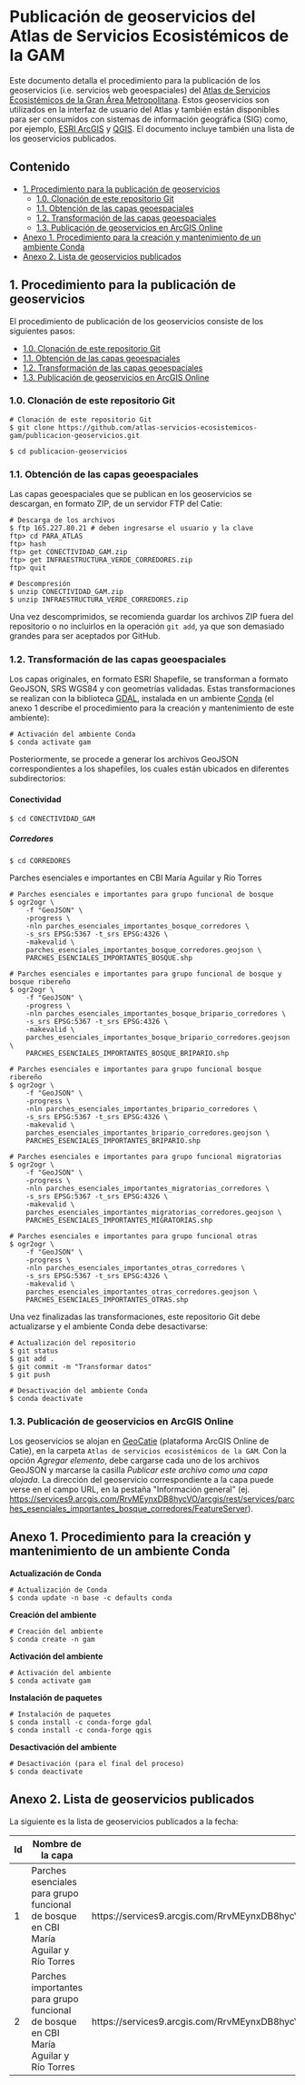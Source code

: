 # Publicación de geoservicios del Atlas de Servicios Ecosistémicos de la GAM

Este documento detalla el procedimiento para la publicación de los geoservicios (i.e. servicios web geoespaciales) del [Atlas de Servicios Ecosistémicos de la Gran Área Metropolitana](). Estos geoservicios son utilizados en la interfaz de usuario del Atlas y también están disponibles para ser consumidos con sistemas de información geográfica (SIG) como, por ejemplo, [ESRI ArcGIS](https://www.arcgis.com/) y [QGIS](https://qgis.org/). El documento incluye también una lista de los geoservicios publicados.

## Contenido
- [1. Procedimiento para la publicación de geoservicios](#1-procedimiento-para-la-publicaci%C3%B3n-de-geoservicios)
    - [1.0. Clonación de este repositorio Git](#10-clonaci%C3%B3n-de-este-repositorio-git)
    - [1.1. Obtención de las capas geoespaciales](#11-obtenci%C3%B3n-de-las-capas-geoespaciales)
    - [1.2. Transformación de las capas geoespaciales](#12-transformaci%C3%B3n-de-las-capas-geoespaciales)
    - [1.3. Publicación de geoservicios en ArcGIS Online](#13-publicaci%C3%B3n-de-geoservicios-en-arcgis-online)
- [Anexo 1. Procedimiento para la creación y mantenimiento de un ambiente Conda](#anexo-1-procedimiento-para-la-creaci%C3%B3n-y-mantenimiento-de-un-ambiente-conda)
- [Anexo 2. Lista de geoservicios publicados](#anexo-2-lista-de-geoservicios-publicados)

## 1. Procedimiento para la publicación de geoservicios
El procedimiento de publicación de los geoservicios consiste de los siguientes pasos:

- [1.0. Clonación de este repositorio Git](#10-clonaci%C3%B3n-de-este-repositorio-git)
- [1.1. Obtención de las capas geoespaciales](#11-obtenci%C3%B3n-de-las-capas-geoespaciales)
- [1.2. Transformación de las capas geoespaciales](#12-transformaci%C3%B3n-de-las-capas-geoespaciales)
- [1.3. Publicación de geoservicios en ArcGIS Online](#13-publicaci%C3%B3n-de-geoservicios-en-arcgis-online)

### 1.0. Clonación de este repositorio Git
```shell
# Clonación de este repositorio Git
$ git clone https://github.com/atlas-servicios-ecosistemicos-gam/publicacion-geoservicios.git

$ cd publicacion-geoservicios
```

### 1.1. Obtención de las capas geoespaciales
Las capas geoespaciales que se publican en los geoservicios se descargan, en formato ZIP, de un servidor FTP del Catie:
```shell
# Descarga de los archivos
$ ftp 165.227.80.21 # deben ingresarse el usuario y la clave
ftp> cd PARA_ATLAS
ftp> hash
ftp> get CONECTIVIDAD_GAM.zip
ftp> get INFRAESTRUCTURA_VERDE_CORREDORES.zip
ftp> quit

# Descompresión
$ unzip CONECTIVIDAD_GAM.zip
$ unzip INFRAESTRUCTURA_VERDE_CORREDORES.zip
```
Una vez descomprimidos, se recomienda guardar los archivos ZIP fuera del repositorio o no incluirlos en la operación ```git add```, ya que son demasiado grandes para ser aceptados por GitHub.

### 1.2. Transformación de las capas geoespaciales
Los capas originales, en formato ESRI Shapefile, se transforman a formato GeoJSON, SRS WGS84 y con geometrías validadas. Estas transformaciones se realizan con la biblioteca [GDAL](https://gdal.org/), instalada en un ambiente [Conda](https://docs.conda.io/) (el anexo 1 describe el procedimiento para la creación y mantenimiento de este ambiente):
```shell
# Activación del ambiente Conda
$ conda activate gam
```

Posteriormente, se procede a generar los archivos GeoJSON correspondientes a los shapefiles, los cuales están ubicados en diferentes subdirectorios:
#### Conectividad
```shell
$ cd CONECTIVIDAD_GAM
```
##### Corredores
```shell
$ cd CORREDORES
```

Parches esenciales e importantes en CBI María Aguilar y Río Torres
```shell
# Parches esenciales e importantes para grupo funcional de bosque
$ ogr2ogr \
    -f "GeoJSON" \
    -progress \
    -nln parches_esenciales_importantes_bosque_corredores \
    -s_srs EPSG:5367 -t_srs EPSG:4326 \
    -makevalid \
    parches_esenciales_importantes_bosque_corredores.geojson \
    PARCHES_ESENCIALES_IMPORTANTES_BOSQUE.shp
    
# Parches esenciales e importantes para grupo funcional de bosque y bosque ribereño
$ ogr2ogr \
    -f "GeoJSON" \
    -progress \
    -nln parches_esenciales_importantes_bosque_bripario_corredores \
    -s_srs EPSG:5367 -t_srs EPSG:4326 \
    -makevalid \
    parches_esenciales_importantes_bosque_bripario_corredores.geojson \
    PARCHES_ESENCIALES_IMPORTANTES_BOSQUE_BRIPARIO.shp
    
# Parches esenciales e importantes para grupo funcional bosque ribereño
$ ogr2ogr \
    -f "GeoJSON" \
    -progress \
    -nln parches_esenciales_importantes_bripario_corredores \
    -s_srs EPSG:5367 -t_srs EPSG:4326 \
    -makevalid \
    parches_esenciales_importantes_bripario_corredores.geojson \
    PARCHES_ESENCIALES_IMPORTANTES_BRIPARIO.shp
    
# Parches esenciales e importantes para grupo funcional migratorias
$ ogr2ogr \
    -f "GeoJSON" \
    -progress \
    -nln parches_esenciales_importantes_migratorias_corredores \
    -s_srs EPSG:5367 -t_srs EPSG:4326 \
    -makevalid \
    parches_esenciales_importantes_migratorias_corredores.geojson \
    PARCHES_ESENCIALES_IMPORTANTES_MIGRATORIAS.shp
    
# Parches esenciales e importantes para grupo funcional otras
$ ogr2ogr \
    -f "GeoJSON" \
    -progress \
    -nln parches_esenciales_importantes_otras_corredores \
    -s_srs EPSG:5367 -t_srs EPSG:4326 \
    -makevalid \
    parches_esenciales_importantes_otras_corredores.geojson \
    PARCHES_ESENCIALES_IMPORTANTES_OTRAS.shp
```

Una vez finalizadas las transformaciones, este repositorio Git debe actualizarse y el ambiente Conda debe desactivarse:
```shell
# Actualización del repositorio
$ git status
$ git add .
$ git commit -m "Transformar datos"
$ git push

# Desactivación del ambiente Conda
$ conda deactivate
```

### 1.3. Publicación de geoservicios en ArcGIS Online
Los geoservicios se alojan en [GeoCatie](https://geocatie.maps.arcgis.com/) (plataforma ArcGIS Online de Catie), en la carpeta ```Atlas de servicios ecosistémicos de la GAM```. Con la opción *Agregar elemento*, debe cargarse cada uno de los archivos GeoJSON y marcarse la casilla *Publicar este archivo como una capa alojada*. La dirección del geoservicio correspondiente a la capa puede verse en el campo URL, en la pestaña "Información general" (ej. https://services9.arcgis.com/RrvMEynxDB8hycVO/arcgis/rest/services/parches_esenciales_importantes_bosque_corredores/FeatureServer).

## Anexo 1. Procedimiento para la creación y mantenimiento de un ambiente Conda
**Actualización de Conda**
```shell
# Actualización de Conda
$ conda update -n base -c defaults conda
```

**Creación del ambiente**
```shell
# Creación del ambiente
$ conda create -n gam
```

**Activación del ambiente**
```shell
# Activación del ambiente
$ conda activate gam
```

**Instalación de paquetes**
```shell
# Instalación de paquetes
$ conda install -c conda-forge gdal
$ conda install -c conda-forge qgis
```

**Desactivación del ambiente**
```shell
# Desactivación (para el final del proceso)
$ conda deactivate
```

## Anexo 2. Lista de geoservicios publicados
La siguiente es la lista de geoservicios publicados a la fecha:

<table>
  <thead>
    <tr><th>Id</th><th>Nombre de la capa</th><th>ArcGIS REST Feature Service</th><th>Visualización</th><th>Archivo original</th></tr>
  </thead>
  <tbody>
    <tr>
      <td>
        1
      </td>
      <td>
        Parches esenciales para grupo funcional de bosque en CBI María Aguilar y Río Torres
      </td>
      <td>
        https://services9.arcgis.com/RrvMEynxDB8hycVO/arcgis/rest/services/parches_esenciales_importantes_bosque_corredores/FeatureServer/0
      </td>
      <td>
        https://atlas-servicios-ecosistemicos-gam.github.io/parches-esenciales-importantes-bosque-corredores/
      </td>
      <td>
        PARCHES_ESENCIALES_IMPORTANTES_BOSQUE_CORREDORES.SHP
      </td>      
    </tr>
    <tr>
      <td>
        2
      </td>      
      <td>
        Parches importantes para grupo funcional de bosque en CBI María Aguilar y Río Torres
      </td>
      <td>
        https://services9.arcgis.com/RrvMEynxDB8hycVO/arcgis/rest/services/parches_esenciales_importantes_bosque_corredores/FeatureServer/0
      </td>
      <td>
        https://atlas-servicios-ecosistemicos-gam.github.io/parches-esenciales-importantes-bosque-corredores/
      </td>
      <td>
        PARCHES_ESENCIALES_IMPORTANTES_BOSQUE_CORREDORES.SHP
      </td>      
    </tr>    
  </tbody>
</table>
